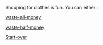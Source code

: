 Shopping for clothes is fun. You can either : 

[waste-all-money](../amazing.md)

[waste-half-money](../choice-comment.md)

[Start-over](../README.md)
